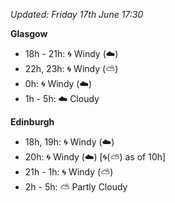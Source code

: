 *Updated: Friday 17th June 17:30*

**Glasgow**

* 18h - 21h: :cyclone: Windy (:cloud:)
* 22h, 23h: :cyclone: Windy (:partly_sunny:)
* 0h: :cyclone: Windy (:cloud:)
* 1h - 5h: :cloud: Cloudy

**Edinburgh**

* 18h, 19h: :cyclone: Windy (:cloud:)
* 20h: :cyclone: Windy (:cloud:) [:cyclone:(:partly_sunny:) as of 10h]
* 21h - 1h: :cyclone: Windy (:partly_sunny:)
* 2h - 5h: :partly_sunny: Partly Cloudy

